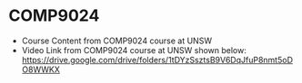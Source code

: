 # COMP9024
- Course Content from COMP9024 course at UNSW
- Video Link from COMP9024 course at UNSW shown below:
https://drive.google.com/drive/folders/1tDYzSsztsB9V6DqJfuP8nmt5oDO8WWKX
